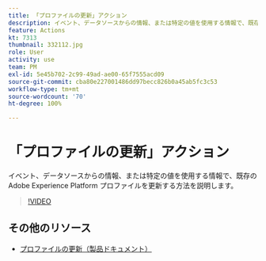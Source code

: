 ```yaml
---
title: 「プロファイルの更新」アクション
description: イベント、データソースからの情報、または特定の値を使用する情報で、既存の Adobe Experience Platform プロファイルを更新する方法を説明します。
feature: Actions
kt: 7313
thumbnail: 332112.jpg
role: User
activity: use
team: PM
exl-id: 5e45b702-2c99-49ad-ae00-65f7555acd09
source-git-commit: cba80e227001486dd97becc826b0a45ab5fc3c53
workflow-type: tm+mt
source-wordcount: '70'
ht-degree: 100%

---
```


# 「プロファイルの更新」アクション

イベント、データソースからの情報、または特定の値を使用する情報で、既存の Adobe Experience Platform プロファイルを更新する方法を説明します。

>[!VIDEO](https://video.tv.adobe.com/v/332112?quality=12&learn=on)

## その他のリソース

* [プロファイルの更新（製品ドキュメント）](https://experienceleague.adobe.com/docs/journeys/using/building-journeys/about-journey-building/action-activities/update-profiles.html?lang=jp#important-notes)
